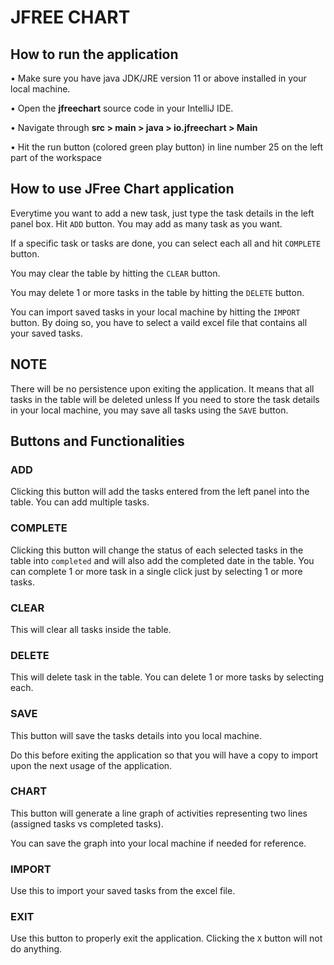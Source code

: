 JFREE CHART
=============================

## How to run the application

• Make sure you have java JDK/JRE version 11 or above installed in your local machine.

• Open the **jfreechart** source code in your IntelliJ IDE.

• Navigate through **src > main > java > io.jfreechart > Main**

• Hit the run button (colored green play button) in line number 25 on the left part of the workspace

## How to use JFree Chart application

Everytime you want to add a new task, just type the task details in the left panel box. Hit `ADD` button. You may add as many task as you want.

If a specific task or tasks are done, you can select each all and hit `COMPLETE` button.

You may clear the table by hitting the `CLEAR` button.

You may delete 1 or more tasks in the table by hitting the `DELETE` button.

You can import saved tasks in your local machine by hitting the `IMPORT` button. By doing so, you have to select a vaild excel file that contains all your saved tasks.

## NOTE
There will be no persistence upon exiting the application. It means that all tasks in the table will be deleted unless If you need to store the task details in your local machine, you may save all tasks using the `SAVE` button.

## Buttons and Functionalities

### ADD

Clicking this button will add the tasks entered from the left panel into the table. You can add multiple tasks.

### COMPLETE

Clicking this button will change the status of each selected tasks in the table into `completed` and will also add the completed date in the table. You can complete 1 or more task in a single click just by selecting 1 or more tasks.

### CLEAR

This will clear all tasks inside the table.

### DELETE

This will delete task in the table. You can delete 1 or more tasks by selecting each.

### SAVE

This button will save the tasks details into you local machine.

Do this before exiting the application so that you will have a copy to import upon the next usage of the application.

### CHART

This button will generate a line graph of activities representing two lines (assigned tasks vs completed tasks).

You can save the graph into your local machine if needed for reference.

### IMPORT

Use this to import your saved tasks from the excel file.

### EXIT

Use this button to properly exit the application. Clicking the `X` button will not do anything. 